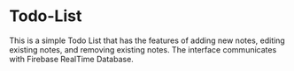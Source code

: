# Todo-List
This is a simple Todo List that has the features of adding new notes, editing existing notes, and removing existing notes. The interface communicates with Firebase RealTime Database.
